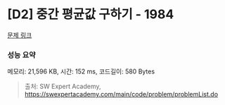 # [D2] 중간 평균값 구하기 - 1984 

[문제 링크](https://swexpertacademy.com/main/code/problem/problemDetail.do?contestProbId=AV5Pw_-KAdcDFAUq) 

### 성능 요약

메모리: 21,596 KB, 시간: 152 ms, 코드길이: 580 Bytes



> 출처: SW Expert Academy, https://swexpertacademy.com/main/code/problem/problemList.do